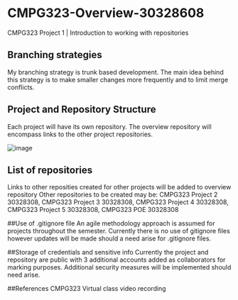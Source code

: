 # CMPG323-Overview-30328608
CMPG323 Project 1 | Introduction to working with repositories


## Branching strategies
My branching strategy is trunk based development. The main idea behind this strategy is to make smaller changes more frequently and to limit merge conflicts.


## Project and Repository Structure
Each project will have its own repository. The overview repository will encompass links to the other project repositories.

![image](https://user-images.githubusercontent.com/111441837/185397070-478a7443-10ab-414c-a199-9631ca17e8fe.png)


## List of repositories
Links to other reposities created for other projects will be added to overview repository
Other repositories to be created may be: CMPG323 Project 2 30328308, CMPG323 Project 3 30328308, CMPG323 Project 4 30328308, CMPG323 Project 5 30328308, CMPG323 POE 30328308 

##Use of .gitignore file
An agile methodology approach is assumed for projects throughout the semester. Currently there is no use of gitignore files however updates will be made should a need arise for .gitignore files.

##Storage of credentials and sensitive info
Currently the project and repository are public with 3 additional accounts added as collaborators for marking purposes. Additional security measures will be implemented should need arise. 

##References
CMPG323 Virtual class video recording
